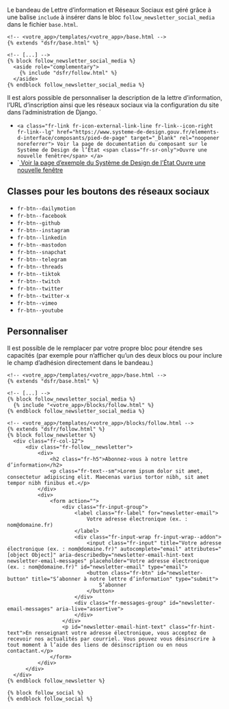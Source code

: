 Le bandeau de Lettre d’information et Réseaux Sociaux est géré grâce à une balise `include` à insérer dans le bloc `follow_newsletter_social_media` dans le fichier `base.html`.

```{.django}
<!-- <votre_app>/templates/<votre_app>/base.html -->
{% extends "dsfr/base.html" %}

<!-- [...] -->
{% block follow_newsletter_social_media %}
  <aside role="complementary">
    {% include "dsfr/follow.html" %}
  </aside>
{% endblock follow_newsletter_social_media %}
```

Il est alors possible de personnaliser la description de la lettre d’information, l’URL d’inscription ainsi que les réseaux sociaux via la configuration du site dans l’administration de Django.
`
- `<a class="fr-link fr-icon-external-link-line fr-link--icon-right fr-link--lg" href="https://www.systeme-de-design.gouv.fr/elements-d-interface/composants/pied-de-page" target="_blank" rel="noopener noreferrer">
        Voir la page de documentation du composant sur le Système de Design de l’État
        <span class="fr-sr-only">Ouvre une nouvelle fenêtre</span>
  </a>`
- `<a class="fr-link fr-icon-external-link-line fr-link--icon-right fr-link--lg" href="https://main--ds-gouv.netlify.app/example/component/footer/" target="_blank" rel="noopener noreferrer">
        Voir la page d’exemple du Système de Design de l’État
        <span class="fr-sr-only">Ouvre une nouvelle fenêtre</span>
  </a>

## Classes pour les boutons des réseaux sociaux

- `fr-btn--dailymotion`
- `fr-btn--facebook`
- `fr-btn--github`
- `fr-btn--instagram`
- `fr-btn--linkedin`
- `fr-btn--mastodon`
- `fr-btn--snapchat`
- `fr-btn--telegram`
- `fr-btn--threads`
- `fr-btn--tiktok`
- `fr-btn--twitch`
- `fr-btn--twitter`
- `fr-btn--twitter-x`
- `fr-btn--vimeo`
- `fr-btn--youtube`

## Personnaliser
Il est possible de le remplacer par votre propre bloc pour étendre ses capacités (par exemple pour n’afficher qu’un des deux blocs ou pour inclure le champ d’adhésion directement dans le bandeau.)

```{.django}
<!-- <votre_app>/templates/<votre_app>/base.html -->
{% extends "dsfr/base.html" %}

<!-- [...] -->
{% block follow_newsletter_social_media %}
  {% include "<votre_app>/blocks/follow.html" %}
{% endblock follow_newsletter_social_media %}

```

```{.django}
<!-- <votre_app>/templates/<votre_app>/blocks/follow.html -->
{% extends "dsfr/follow.html" %}
{% block follow_newsletter %}
  <div class="fr-col-12">
      <div class="fr-follow__newsletter">
          <div>
              <h2 class="fr-h5">Abonnez-vous à notre lettre d’information</h2>
              <p class="fr-text--sm">Lorem ipsum dolor sit amet, consectetur adipiscing elit. Maecenas varius tortor nibh, sit amet tempor nibh finibus et.</p>
          </div>
          <div>
              <form action="">
                  <div class="fr-input-group">
                      <label class="fr-label" for="newsletter-email">
                          Votre adresse électronique (ex. : nom@domaine.fr)
                      </label>
                      <div class="fr-input-wrap fr-input-wrap--addon">
                          <input class="fr-input" title="Votre adresse électronique (ex. : nom@domaine.fr)" autocomplete="email" attributes="[object Object]" aria-describedby="newsletter-email-hint-text newsletter-email-messages" placeholder="Votre adresse électronique (ex. : nom@domaine.fr)" id="newsletter-email" type="email">
                          <button class="fr-btn" id="newsletter-button" title="S’abonner à notre lettre d’information" type="submit">
                              S’abonner
                          </button>
                      </div>
                      <div class="fr-messages-group" id="newsletter-email-messages" aria-live="assertive">
                      </div>
                  </div>
                  <p id="newsletter-email-hint-text" class="fr-hint-text">En renseignant votre adresse électronique, vous acceptez de recevoir nos actualités par courriel. Vous pouvez vous désinscrire à tout moment à l’aide des liens de désinscription ou en nous contactant.</p>
              </form>
          </div>
      </div>
  </div>
{% endblock follow_newsletter %}

{% block follow_social %}
{% endblock follow_social %}
```
